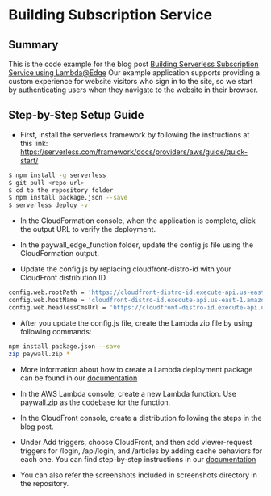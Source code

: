 # Building Subscription Service

## Summary 

This is the code example for the blog post [Building Serverless Subscription Service using Lambda@Edge](https://aws.amazon.com/blogs/networking-and-content-delivery/building-a-serverless-subscription-service-using-lambdaedge) 
Our example application supports providing a custom experience for website visitors who sign in to the site, so we start by authenticating users when they navigate to the website in their browser. 

## Step-by-Step Setup Guide

-  First, install the serverless framework by following the instructions at this link: https://serverless.com/framework/docs/providers/aws/guide/quick-start/

```sh
$ npm install -g serverless
$ git pull <repo url>
$ cd to the repository folder
$ npm install package.json --save
$ serverless deploy -v
```

-  In the CloudFormation console, when the application is complete, click the output URL to verify the deployment.

-  In the paywall_edge_function folder, update the config.js file using the CloudFormation output. 

-  Update the config.js by replacing cloudfront-distro-id with your CloudFront distribution ID. 

```sh
config.web.rootPath = 'https://cloudfront-distro-id.execute-api.us-east-1.amazonaws.com/dev';
config.web.hostName = 'cloudfront-distro-id.execute-api.us-east-1.amazonaws.com';
config.web.headlessCmsUrl = 'https://cloudfront-distro-id.execute-api.us-east-1.amazonaws.com/dev/articlesexportall';
```

-  After you update the config.js file, create the Lambda zip file by using following commands:

```sh
npm install package.json --save
zip paywall.zip *
```
- More information about how to create a Lambda deployment package can be found in our [documentation](https://docs.aws.amazon.com/lambda/latest/dg/nodejs-create-deployment-pkg.html)

-  In the AWS Lambda console, create a new Lambda function. Use paywall.zip as the codebase for the function.

-  In the CloudFront console, create a distribution following the steps in the blog post.

- Under Add triggers, choose CloudFront, and then add viewer-request triggers for /login, /api/login, and /articles by adding cache behaviors for each one. You can find step-by-step instructions in our [documentation](https://docs.aws.amazon.com/AmazonCloudFront/latest/DeveloperGuide/lambda-edge-add-triggers.html)

- You can also refer the screenshots included in screenshots directory in the repository.


